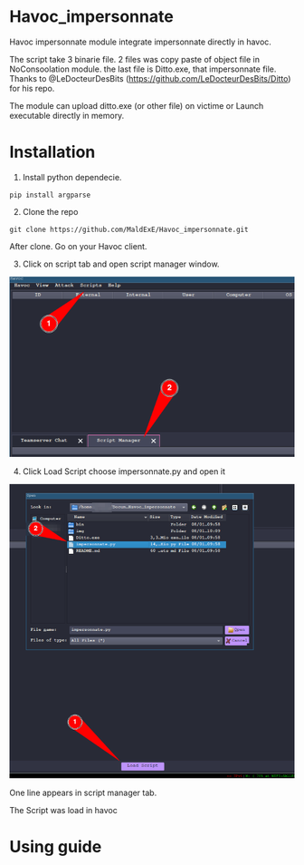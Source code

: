 # Havoc_impersonnate

Havoc impersonnate module integrate impersonnate directly in havoc.

The script take 3 binarie file. 2 files was copy paste of object file in NoConsoolation module. the last file is Ditto.exe, that impersonnate file. Thanks to @LeDocteurDesBits (https://github.com/LeDocteurDesBits/Ditto) for his repo.

The module can upload ditto.exe (or other file) on victime or Launch executable directly in memory.

# Installation

1. Install python dependecie.
```
pip install argparse 
```

2. Clone the repo
```
git clone https://github.com/MaldExE/Havoc_impersonnate.git
```

After clone. Go on your Havoc client.

3. Click on script tab and open script manager window.

![Screenshot havoc](img/image.png)

4. Click Load Script choose impersonnate.py and open it

![Scrennshot havoc 1](img/image1.png)

One line appears in script manager tab.

The Script was load in havoc

# Using guide
